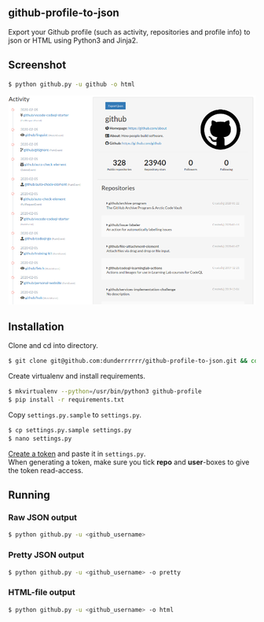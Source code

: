 github-profile-to-json
---
Export your Github profile (such as activity, repositories and profile info) to json or HTML using Python3 and Jinja2.  

## Screenshot 
```sh
$ python github.py -u github -o html
```
![HTML-output example](/helpers/img/readme/screenshot.png?raw=true "HTML-output example")

## Installation
Clone and cd into directory.
```sh
$ git clone git@github.com:dunderrrrrr/github-profile-to-json.git && cd github-profile-to-json
```
Create virtualenv and install requirements.
```sh
$ mkvirtualenv --python=/usr/bin/python3 github-profile
$ pip install -r requirements.txt
```

Copy `settings.py.sample` to `settings.py`.
```sh
$ cp settings.py.sample settings.py
$ nano settings.py
```

[Create a token](https://github.com/settings/tokens) and paste it in `settings.py`.  
When generating a token, make sure you tick **repo** and **user**-boxes to give the token read-access.
## Running
### Raw JSON output
```sh
$ python github.py -u <github_username>
```
### Pretty JSON output
```sh
$ python github.py -u <github_username> -o pretty
```
### HTML-file output
```sh
$ python github.py -u <github_username> -o html
```
